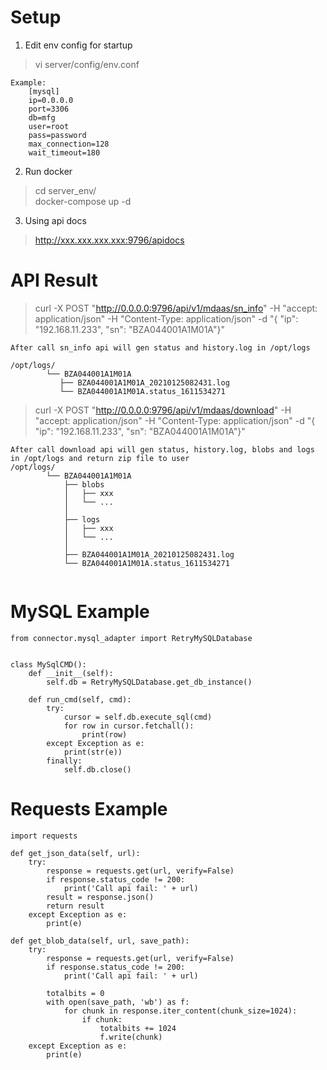 # Setup
1. Edit env config for startup
> vi server/config/env.conf
```
Example:
    [mysql]
    ip=0.0.0.0
    port=3306
    db=mfg
    user=root
    pass=password
    max_connection=128
    wait_timeout=180
```

2. Run docker
> cd server_env/  
> docker-compose up -d

3. Using api docs
> http://xxx.xxx.xxx.xxx:9796/apidocs


# API Result
> curl -X POST "http://0.0.0.0:9796/api/v1/mdaas/sn_info" -H "accept: application/json" -H "Content-Type: application/json" -d "{ \"ip\": \"192.168.11.233\", \"sn\": \"BZA044001A1M01A\"}"
```
After call sn_info api will gen status and history.log in /opt/logs

/opt/logs/
        └── BZA044001A1M01A
           ├── BZA044001A1M01A_20210125082431.log
           └── BZA044001A1M01A.status_1611534271
```

> curl -X POST "http://0.0.0.0:9796/api/v1/mdaas/download" -H "accept: application/json" -H "Content-Type: application/json" -d "{ \"ip\": \"192.168.11.233\", \"sn\": \"BZA044001A1M01A\"}"
```
After call download api will gen status, history.log, blobs and logs in /opt/logs and return zip file to user
/opt/logs/
        └── BZA044001A1M01A
            ├── blobs
            │   ├── xxx
            │   └── ...
            │
            ├── logs
            │   ├── xxx
            │   └── ...
            │
            ├── BZA044001A1M01A_20210125082431.log
            └── BZA044001A1M01A.status_1611534271
        

```


# MySQL Example
```
from connector.mysql_adapter import RetryMySQLDatabase


class MySqlCMD():
    def __init__(self):
        self.db = RetryMySQLDatabase.get_db_instance()

    def run_cmd(self, cmd):
        try:
            cursor = self.db.execute_sql(cmd)
            for row in cursor.fetchall():
                print(row)
        except Exception as e:
            print(str(e))
        finally:
            self.db.close()
```

# Requests Example
```
import requests

def get_json_data(self, url):
    try:
        response = requests.get(url, verify=False)
        if response.status_code != 200:
            print('Call api fail: ' + url)
        result = response.json()
        return result
    except Exception as e:
        print(e)

def get_blob_data(self, url, save_path):
    try:
        response = requests.get(url, verify=False)
        if response.status_code != 200:
            print('Call api fail: ' + url)

        totalbits = 0
        with open(save_path, 'wb') as f:
            for chunk in response.iter_content(chunk_size=1024):
                if chunk:
                    totalbits += 1024
                    f.write(chunk)
    except Exception as e:
        print(e)
```
